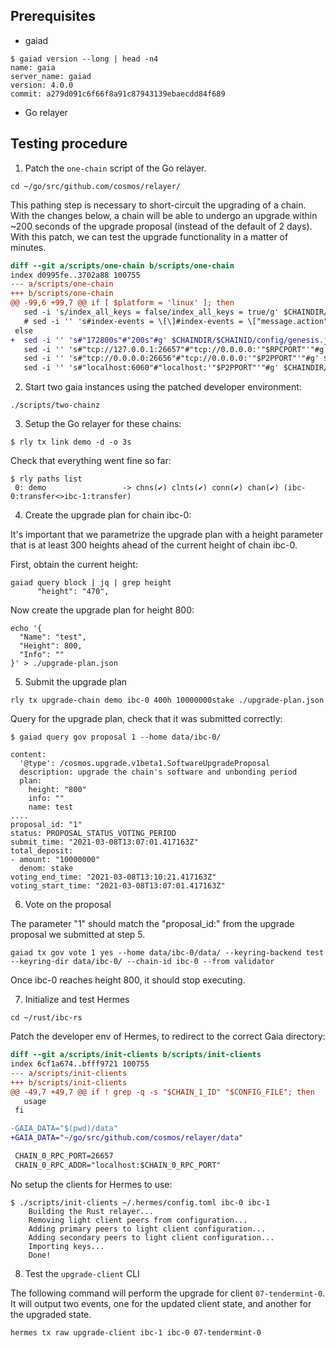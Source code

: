 ## Prerequisites

- gaiad
```
$ gaiad version --long | head -n4
name: gaia
server_name: gaiad
version: 4.0.0
commit: a279d091c6f66f8a91c87943139ebaecdd84f689
```

- Go relayer

## Testing procedure

1. Patch the `one-chain` script of the Go relayer.

```shell
cd ~/go/src/github.com/cosmos/relayer/
```

This pathing step is necessary to short-circuit the upgrading of a chain.
With the changes below, a chain will be able to undergo an upgrade within
~200 seconds of the upgrade proposal (instead of the default of 2 days).
With this patch, we can test the upgrade functionality in a matter of minutes.

```diff
diff --git a/scripts/one-chain b/scripts/one-chain
index d0995fe..3702a88 100755
--- a/scripts/one-chain
+++ b/scripts/one-chain
@@ -99,6 +99,7 @@ if [ $platform = 'linux' ]; then
   sed -i 's/index_all_keys = false/index_all_keys = true/g' $CHAINDIR/$CHAINID/config/config.toml
   # sed -i '' 's#index-events = \[\]#index-events = \["message.action","send_packet.packet_src_channel","send_packet.packet_sequence"\]#g' $CHAINDIR/$CHAINID/config/app.toml
 else
+  sed -i '' 's#"172800s"#"200s"#g' $CHAINDIR/$CHAINID/config/genesis.json
   sed -i '' 's#"tcp://127.0.0.1:26657"#"tcp://0.0.0.0:'"$RPCPORT"'"#g' $CHAINDIR/$CHAINID/config/config.toml
   sed -i '' 's#"tcp://0.0.0.0:26656"#"tcp://0.0.0.0:'"$P2PPORT"'"#g' $CHAINDIR/$CHAINID/config/config.toml
   sed -i '' 's#"localhost:6060"#"localhost:'"$P2PPORT"'"#g' $CHAINDIR/$CHAINID/config/config.toml
```

2. Start two gaia instances using the patched developer environment:

```shell
./scripts/two-chainz
```

3. Setup the Go relayer for these chains:
```shell
$ rly tx link demo -d -o 3s
```

Check that everything went fine so far:

```shell
$ rly paths list
 0: demo                 -> chns(✔) clnts(✔) conn(✔) chan(✔) (ibc-0:transfer<>ibc-1:transfer)
```

4. Create the upgrade plan for chain ibc-0:

It's important that we parametrize the upgrade plan with a height parameter that
is at least 300 heights ahead of the current height of chain ibc-0.

First, obtain the current height:
```shell
gaiad query block | jq | grep height
      "height": "470",
```

Now create the upgrade plan for height 800:
```shell
echo '{
  "Name": "test",
  "Height": 800,
  "Info": ""
}' > ./upgrade-plan.json
```


5. Submit the upgrade plan 

```shell
rly tx upgrade-chain demo ibc-0 400h 10000000stake ./upgrade-plan.json
```

Query for the upgrade plan, check that it was submitted correctly:

```shell
$ gaiad query gov proposal 1 --home data/ibc-0/

content:
  '@type': /cosmos.upgrade.v1beta1.SoftwareUpgradeProposal
  description: upgrade the chain's software and unbonding period
  plan:
    height: "800"
    info: ""
    name: test
....
proposal_id: "1"
status: PROPOSAL_STATUS_VOTING_PERIOD
submit_time: "2021-03-08T13:07:01.417163Z"
total_deposit:
- amount: "10000000"
  denom: stake
voting_end_time: "2021-03-08T13:10:21.417163Z"
voting_start_time: "2021-03-08T13:07:01.417163Z"
```

6. Vote on the proposal

The parameter "1" should match the "proposal_id:" from the upgrade proposal
we submitted at step 5.

```shell
gaiad tx gov vote 1 yes --home data/ibc-0/data/ --keyring-backend test --keyring-dir data/ibc-0/ --chain-id ibc-0 --from validator
```

Once ibc-0 reaches height 800, it should stop executing.


7. Initialize and test Hermes

```shell
cd ~/rust/ibc-rs
```


Patch the developer env of Hermes, to redirect to the correct Gaia directory:
```diff
diff --git a/scripts/init-clients b/scripts/init-clients
index 6cf1a674..bfff9721 100755
--- a/scripts/init-clients
+++ b/scripts/init-clients
@@ -49,7 +49,7 @@ if ! grep -q -s "$CHAIN_1_ID" "$CONFIG_FILE"; then
   usage
 fi

-GAIA_DATA="$(pwd)/data"
+GAIA_DATA="~/go/src/github.com/cosmos/relayer/data"

 CHAIN_0_RPC_PORT=26657
 CHAIN_0_RPC_ADDR="localhost:$CHAIN_0_RPC_PORT"
```

No setup the clients for Hermes to use:

```shell
$ ./scripts/init-clients ~/.hermes/config.toml ibc-0 ibc-1
    Building the Rust relayer...
    Removing light client peers from configuration...
    Adding primary peers to light client configuration...
    Adding secondary peers to light client configuration...
    Importing keys...
    Done!
```

8. Test the `upgrade-client` CLI

The following command will perform the upgrade for client `07-tendermint-0`. It
will output two events, one for the updated client state, and another for the
upgraded state.

```shell
hermes tx raw upgrade-client ibc-1 ibc-0 07-tendermint-0
```